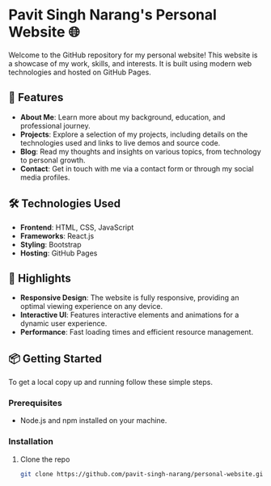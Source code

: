 # Pavit Singh Narang's Personal Website 🌐

Welcome to the GitHub repository for my personal website! This website is a showcase of my work, skills, and interests. It is built using modern web technologies and hosted on GitHub Pages.

## 🚀 Features

- **About Me**: Learn more about my background, education, and professional journey.
- **Projects**: Explore a selection of my projects, including details on the technologies used and links to live demos and source code.
- **Blog**: Read my thoughts and insights on various topics, from technology to personal growth.
- **Contact**: Get in touch with me via a contact form or through my social media profiles.

## 🛠️ Technologies Used

- **Frontend**: HTML, CSS, JavaScript
- **Frameworks**: React.js
- **Styling**: Bootstrap
- **Hosting**: GitHub Pages

## 🌟 Highlights

- **Responsive Design**: The website is fully responsive, providing an optimal viewing experience on any device.
- **Interactive UI**: Features interactive elements and animations for a dynamic user experience.
- **Performance**: Fast loading times and efficient resource management.

## 📦 Getting Started

To get a local copy up and running follow these simple steps.

### Prerequisites

- Node.js and npm installed on your machine.

### Installation

1. Clone the repo
   ```sh
   git clone https://github.com/pavit-singh-narang/personal-website.git
